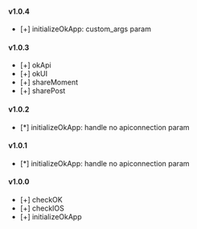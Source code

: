#### v1.0.4
- [+] initializeOkApp: custom_args param

#### v1.0.3
- [+] okApi
- [+] okUI
- [+] shareMoment
- [+] sharePost

#### v1.0.2
- [*] initializeOkApp: handle no apiconnection param

#### v1.0.1
- [*] initializeOkApp: handle no apiconnection param

#### v1.0.0
- [+] checkOK
- [+] checkIOS
- [+] initializeOkApp